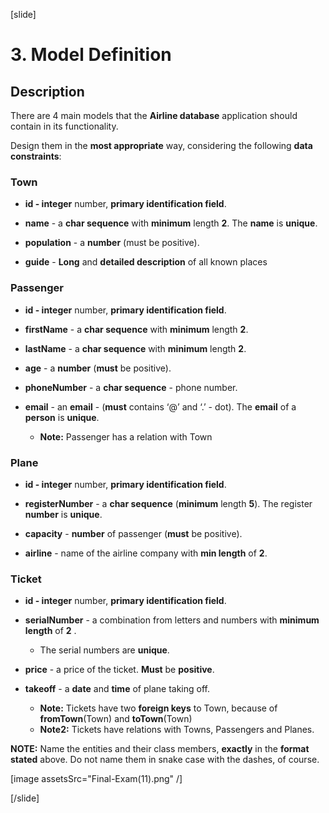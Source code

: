 [slide]

# 3. Model Definition

## Description

There are 4 main models that the **Airline database** application should contain in its functionality.

Design them in the **most appropriate** way, considering the following **data constraints**:


### Town

- **id - integer** number, **primary identification field**.

- **name** - a **char sequence** with **minimum** length **2**. The **name** is **unique**.

- **population** - a **number** (must be positive). 

- **guide** - **Long** and **detailed description** of all known places

### Passenger

- **id - integer** number, **primary identification field**. 

- **firstName** - a **char sequence** with **minimum** length **2**.

- **lastName** - a **char sequence** with **minimum** length **2**.

- **age** -  a **number** (**must** be positive).

- **phoneNumber** - a **char sequence** - phone number. 

- **email** - an **email** - (**must** contains ‘@’ and ‘.’ - dot). The **email** of a **person** is **unique**.
    - **Note:** Passenger has a relation with Town

### Plane

- **id - integer** number, **primary identification field**.

- **registerNumber** - a **char sequence** (**minimum** length **5**). The register **number** is **unique**.

- **capacity** - **number** of passenger (**must** be positive).

- **airline** - name of the airline company with **min length** of **2**.

### Ticket

- **id - integer** number, **primary identification field**.

- **serialNumber** - a combination from letters and numbers with **minimum length** of **2** . 
    - The serial numbers are **unique**.

- **price** - a price of the ticket. **Must** be **positive**.

- **takeoff** -  а **date** and **time** of plane taking off.
    - **Note:** Tickets have two **foreign keys** to Town, because of **fromTown**(Town) and **toTown**(Town)
    - **Note2:** Tickets have relations with Towns, Passengers and Planes.  

**NOTE:** Name the entities and their class members, **exactly** in the **format stated** above. Do not name them in snake case with the dashes, of course. 

[image assetsSrc="Final-Exam(11).png" /]

[/slide]